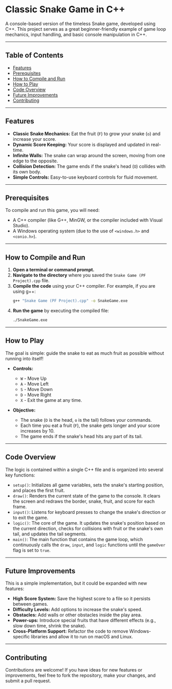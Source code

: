 # Classic Snake Game in C++

A console-based version of the timeless Snake game, developed using C++. This project serves as a great beginner-friendly example of game loop mechanics, input handling, and basic console manipulation in C++.

---

## Table of Contents

- [Features](#features)
- [Prerequisites](#prerequisites)
- [How to Compile and Run](#how-to-compile-and-run)
- [How to Play](#how-to-play)
- [Code Overview](#code-overview)
- [Future Improvements](#future-improvements)
- [Contributing](#contributing)

---

## Features

* **Classic Snake Mechanics:** Eat the fruit (`F`) to grow your snake (`o`) and increase your score.
* **Dynamic Score Keeping:** Your score is displayed and updated in real-time.
* **Infinite Walls:** The snake can wrap around the screen, moving from one edge to the opposite.
* **Collision Detection:** The game ends if the snake's head (`O`) collides with its own body.
* **Simple Controls:** Easy-to-use keyboard controls for fluid movement.

---

## Prerequisites

To compile and run this game, you will need:

* A C++ compiler (like G++, MinGW, or the compiler included with Visual Studio).
* A Windows operating system (due to the use of `<windows.h>` and `<conio.h>`).

---

## How to Compile and Run

1.  **Open a terminal or command prompt.**
2.  **Navigate to the directory** where you saved the `Snake Game (PF Project).cpp` file.
3.  **Compile the code** using your C++ compiler. For example, if you are using g++:
    ```bash
    g++ "Snake Game (PF Project).cpp" -o SnakeGame.exe
    ```
4.  **Run the game** by executing the compiled file:
    ```bash
    ./SnakeGame.exe
    ```

---

## How to Play

The goal is simple: guide the snake to eat as much fruit as possible without running into itself!

* **Controls:**
    * `W` - Move Up
    * `A` - Move Left
    * `S` - Move Down
    * `D` - Move Right
    * `X` - Exit the game at any time.

* **Objective:**
    * The snake (`O` is the head, `o` is the tail) follows your commands.
    * Each time you eat a fruit (`F`), the snake gets longer and your score increases by 10.
    * The game ends if the snake's head hits any part of its tail.

---

## Code Overview

The logic is contained within a single C++ file and is organized into several key functions:

* `setup()`: Initializes all game variables, sets the snake's starting position, and places the first fruit.
* `draw()`: Renders the current state of the game to the console. It clears the screen and redraws the border, snake, fruit, and score for each frame.
* `input()`: Listens for keyboard presses to change the snake's direction or to exit the game.
* `logic()`: The core of the game. It updates the snake's position based on the current direction, checks for collisions with fruit or the snake's own tail, and updates the tail segments.
* `main()`: The main function that contains the game loop, which continuously calls the `draw`, `input`, and `logic` functions until the `gameOver` flag is set to `true`.

---

## Future Improvements

This is a simple implementation, but it could be expanded with new features:

* **High Score System:** Save the highest score to a file so it persists between games.
* **Difficulty Levels:** Add options to increase the snake's speed.
* **Obstacles:** Add walls or other obstacles inside the play area.
* **Power-ups:** Introduce special fruits that have different effects (e.g., slow down time, shrink the snake).
* **Cross-Platform Support:** Refactor the code to remove Windows-specific libraries and allow it to run on macOS and Linux.

---

## Contributing

Contributions are welcome! If you have ideas for new features or improvements, feel free to fork the repository, make your changes, and submit a pull request.

